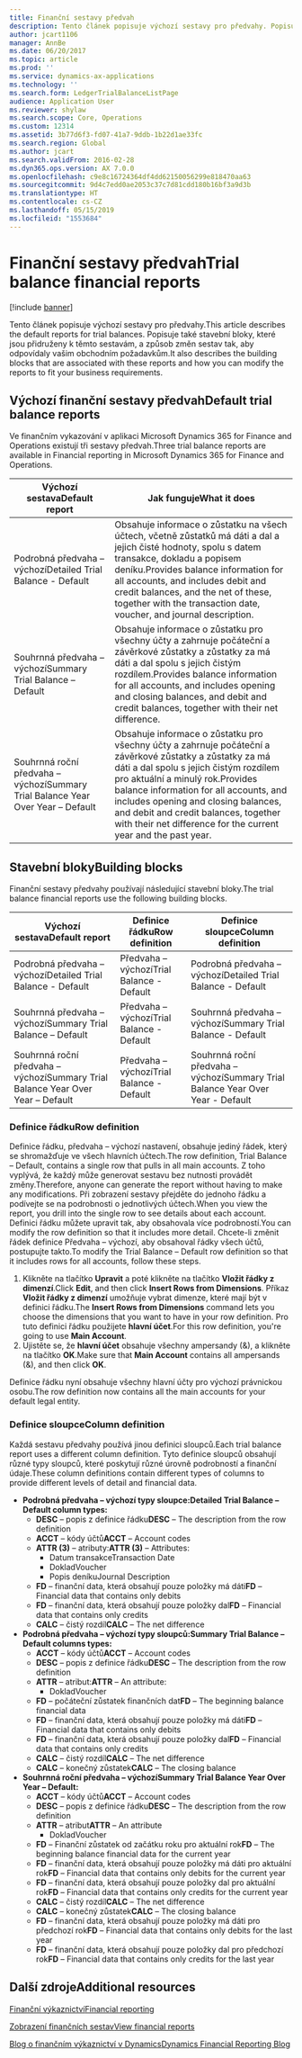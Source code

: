 ```yaml
---
title: Finanční sestavy předvah
description: Tento článek popisuje výchozí sestavy pro předvahy. Popisuje také stavební bloky, které jsou přidruženy k těmto sestavám, a způsob změn sestav tak, aby odpovídaly vašim obchodním požadavkům.
author: jcart1106
manager: AnnBe
ms.date: 06/20/2017
ms.topic: article
ms.prod: ''
ms.service: dynamics-ax-applications
ms.technology: ''
ms.search.form: LedgerTrialBalanceListPage
audience: Application User
ms.reviewer: shylaw
ms.search.scope: Core, Operations
ms.custom: 12314
ms.assetid: 3b77d6f3-fd07-41a7-9ddb-1b22d1ae33fc
ms.search.region: Global
ms.author: jcart
ms.search.validFrom: 2016-02-28
ms.dyn365.ops.version: AX 7.0.0
ms.openlocfilehash: c9e8c16724364df4dd62150056299e818470aa63
ms.sourcegitcommit: 9d4c7edd0ae2053c37c7d81cdd180b16bf3a9d3b
ms.translationtype: HT
ms.contentlocale: cs-CZ
ms.lasthandoff: 05/15/2019
ms.locfileid: "1553684"
---
```

# <a name="trial-balance-financial-reports"></a><span data-ttu-id="b66b8-104">Finanční sestavy předvah</span><span class="sxs-lookup"><span data-stu-id="b66b8-104">Trial balance financial reports</span></span>

[!include [banner](../includes/banner.md)]

<span data-ttu-id="b66b8-105">Tento článek popisuje výchozí sestavy pro předvahy.</span><span class="sxs-lookup"><span data-stu-id="b66b8-105">This article describes the default reports for trial balances.</span></span> <span data-ttu-id="b66b8-106">Popisuje také stavební bloky, které jsou přidruženy k těmto sestavám, a způsob změn sestav tak, aby odpovídaly vašim obchodním požadavkům.</span><span class="sxs-lookup"><span data-stu-id="b66b8-106">It also describes the building blocks that are associated with these reports and how you can modify the reports to fit your business requirements.</span></span> 

<a name="default-trial-balance-reports"></a><span data-ttu-id="b66b8-107">Výchozí finanční sestavy předvah</span><span class="sxs-lookup"><span data-stu-id="b66b8-107">Default trial balance reports</span></span>
-----------------------------

<span data-ttu-id="b66b8-108">Ve finančním vykazování v aplikaci Microsoft Dynamics 365 for Finance and Operations existují tři sestavy předvah.</span><span class="sxs-lookup"><span data-stu-id="b66b8-108">Three trial balance reports are available in Financial reporting in Microsoft Dynamics 365 for Finance and Operations.</span></span>

| <span data-ttu-id="b66b8-109">Výchozí sestava</span><span class="sxs-lookup"><span data-stu-id="b66b8-109">Default report</span></span>                                 | <span data-ttu-id="b66b8-110">Jak funguje</span><span class="sxs-lookup"><span data-stu-id="b66b8-110">What it does</span></span>                                                                                                                                                                                        |
|------------------------------------------------|-----------------------------------------------------------------------------------------------------------------------------------------------------------------------------------------------------|
| <span data-ttu-id="b66b8-111">Podrobná předvaha – výchozí</span><span class="sxs-lookup"><span data-stu-id="b66b8-111">Detailed Trial Balance - Default</span></span>               | <span data-ttu-id="b66b8-112">Obsahuje informace o zůstatku na všech účtech, včetně zůstatků má dáti a dal a jejich čisté hodnoty, spolu s datem transakce, dokladu a popisem deníku.</span><span class="sxs-lookup"><span data-stu-id="b66b8-112">Provides balance information for all accounts, and includes debit and credit balances, and the net of these, together with the transaction date, voucher, and journal description.</span></span>                  |
| <span data-ttu-id="b66b8-113">Souhrnná předvaha – výchozí</span><span class="sxs-lookup"><span data-stu-id="b66b8-113">Summary Trial Balance – Default</span></span>                | <span data-ttu-id="b66b8-114">Obsahuje informace o zůstatku pro všechny účty a zahrnuje počáteční a závěrkové zůstatky a zůstatky za má dáti a dal spolu s jejich čistým rozdílem.</span><span class="sxs-lookup"><span data-stu-id="b66b8-114">Provides balance information for all accounts, and includes opening and closing balances, and debit and credit balances, together with their net difference.</span></span>                                        |
| <span data-ttu-id="b66b8-115">Souhrnná roční předvaha – výchozí</span><span class="sxs-lookup"><span data-stu-id="b66b8-115">Summary Trial Balance Year Over Year – Default</span></span> | <span data-ttu-id="b66b8-116">Obsahuje informace o zůstatku pro všechny účty a zahrnuje počáteční a závěrkové zůstatky a zůstatky za má dáti a dal spolu s jejich čistým rozdílem pro aktuální a minulý rok.</span><span class="sxs-lookup"><span data-stu-id="b66b8-116">Provides balance information for all accounts, and includes opening and closing balances, and debit and credit balances, together with their net difference for the current year and the past year.</span></span> |

## <a name="building-blocks"></a><span data-ttu-id="b66b8-117">Stavební bloky</span><span class="sxs-lookup"><span data-stu-id="b66b8-117">Building blocks</span></span>
<span data-ttu-id="b66b8-118">Finanční sestavy předvahy používají následující stavební bloky.</span><span class="sxs-lookup"><span data-stu-id="b66b8-118">The trial balance financial reports use the following building blocks.</span></span>

| <span data-ttu-id="b66b8-119">Výchozí sestava</span><span class="sxs-lookup"><span data-stu-id="b66b8-119">Default report</span></span>                                 | <span data-ttu-id="b66b8-120">Definice řádku</span><span class="sxs-lookup"><span data-stu-id="b66b8-120">Row definition</span></span>          | <span data-ttu-id="b66b8-121">Definice sloupce</span><span class="sxs-lookup"><span data-stu-id="b66b8-121">Column definition</span></span>                              |
|------------------------------------------------|-------------------------|------------------------------------------------|
| <span data-ttu-id="b66b8-122">Podrobná předvaha – výchozí</span><span class="sxs-lookup"><span data-stu-id="b66b8-122">Detailed Trial Balance - Default</span></span>               | <span data-ttu-id="b66b8-123">Předvaha – výchozí</span><span class="sxs-lookup"><span data-stu-id="b66b8-123">Trial Balance - Default</span></span> | <span data-ttu-id="b66b8-124">Podrobná předvaha – výchozí</span><span class="sxs-lookup"><span data-stu-id="b66b8-124">Detailed Trial Balance - Default</span></span>               |
| <span data-ttu-id="b66b8-125">Souhrnná předvaha – výchozí</span><span class="sxs-lookup"><span data-stu-id="b66b8-125">Summary Trial Balance – Default</span></span>                | <span data-ttu-id="b66b8-126">Předvaha – výchozí</span><span class="sxs-lookup"><span data-stu-id="b66b8-126">Trial Balance - Default</span></span> | <span data-ttu-id="b66b8-127">Souhrnná předvaha – výchozí</span><span class="sxs-lookup"><span data-stu-id="b66b8-127">Summary Trial Balance - Default</span></span>                |
| <span data-ttu-id="b66b8-128">Souhrnná roční předvaha – výchozí</span><span class="sxs-lookup"><span data-stu-id="b66b8-128">Summary Trial Balance Year Over Year – Default</span></span> | <span data-ttu-id="b66b8-129">Předvaha – výchozí</span><span class="sxs-lookup"><span data-stu-id="b66b8-129">Trial Balance - Default</span></span> | <span data-ttu-id="b66b8-130">Souhrnná roční předvaha – výchozí</span><span class="sxs-lookup"><span data-stu-id="b66b8-130">Summary Trial Balance Year Over Year - Default</span></span> |

### <a name="row-definition"></a><span data-ttu-id="b66b8-131">Definice řádku</span><span class="sxs-lookup"><span data-stu-id="b66b8-131">Row definition</span></span>

<span data-ttu-id="b66b8-132">Definice řádku, předvaha – výchozí nastavení, obsahuje jediný řádek, který se shromažďuje ve všech hlavních účtech.</span><span class="sxs-lookup"><span data-stu-id="b66b8-132">The row definition, Trial Balance – Default, contains a single row that pulls in all main accounts.</span></span> <span data-ttu-id="b66b8-133">Z toho vyplývá, že každý může generovat sestavu bez nutnosti provádět změny.</span><span class="sxs-lookup"><span data-stu-id="b66b8-133">Therefore, anyone can generate the report without having to make any modifications.</span></span> <span data-ttu-id="b66b8-134">Při zobrazení sestavy přejděte do jednoho řádku a podívejte se na podrobnosti o jednotlivých účtech.</span><span class="sxs-lookup"><span data-stu-id="b66b8-134">When you view the report, you drill into the single row to see details about each account.</span></span> <span data-ttu-id="b66b8-135">Definici řádku můžete upravit tak, aby obsahovala více podrobností.</span><span class="sxs-lookup"><span data-stu-id="b66b8-135">You can modify the row definition so that it includes more detail.</span></span> <span data-ttu-id="b66b8-136">Chcete-li změnit řádek definice Předvaha – výchozí, aby obsahoval řádky všech účtů, postupujte takto.</span><span class="sxs-lookup"><span data-stu-id="b66b8-136">To modify the Trial Balance – Default row definition so that it includes rows for all accounts, follow these steps.</span></span>

1.  <span data-ttu-id="b66b8-137">Klikněte na tlačítko **Upravit** a poté klikněte na tlačítko **Vložit řádky z dimenzí**.</span><span class="sxs-lookup"><span data-stu-id="b66b8-137">Click **Edit**, and then click **Insert Rows from Dimensions**.</span></span> <span data-ttu-id="b66b8-138">Příkaz **Vložit řádky z dimenzí** umožňuje vybrat dimenze, které mají být v definici řádku.</span><span class="sxs-lookup"><span data-stu-id="b66b8-138">The **Insert Rows from Dimensions** command lets you choose the dimensions that you want to have in your row definition.</span></span> <span data-ttu-id="b66b8-139">Pro tuto definici řádku použijete **hlavní účet**.</span><span class="sxs-lookup"><span data-stu-id="b66b8-139">For this row definition, you're going to use **Main Account**.</span></span>
2.  <span data-ttu-id="b66b8-140">Ujistěte se, že **hlavní účet** obsahuje všechny ampersandy (&), a klikněte na tlačítko **OK**.</span><span class="sxs-lookup"><span data-stu-id="b66b8-140">Make sure that **Main Account** contains all ampersands (&), and then click **OK**.</span></span>

<span data-ttu-id="b66b8-141">Definice řádku nyní obsahuje všechny hlavní účty pro výchozí právnickou osobu.</span><span class="sxs-lookup"><span data-stu-id="b66b8-141">The row definition now contains all the main accounts for your default legal entity.</span></span>

### <a name="column-definition"></a><span data-ttu-id="b66b8-142">Definice sloupce</span><span class="sxs-lookup"><span data-stu-id="b66b8-142">Column definition</span></span>

<span data-ttu-id="b66b8-143">Každá sestavu předvahy používá jinou definici sloupců.</span><span class="sxs-lookup"><span data-stu-id="b66b8-143">Each trial balance report uses a different column definition.</span></span> <span data-ttu-id="b66b8-144">Tyto definice sloupců obsahují různé typy sloupců, které poskytují různé úrovně podrobností a finanční údaje.</span><span class="sxs-lookup"><span data-stu-id="b66b8-144">These column definitions contain different types of columns to provide different levels of detail and financial data.</span></span>

-   <span data-ttu-id="b66b8-145">**Podrobná předvaha – výchozí typy sloupce:**</span><span class="sxs-lookup"><span data-stu-id="b66b8-145">**Detailed Trial Balance – Default column types:**</span></span>
    -   <span data-ttu-id="b66b8-146">**DESC** – popis z definice řádku</span><span class="sxs-lookup"><span data-stu-id="b66b8-146">**DESC** – The description from the row definition</span></span>
    -   <span data-ttu-id="b66b8-147">**ACCT** – kódy účtů</span><span class="sxs-lookup"><span data-stu-id="b66b8-147">**ACCT** – Account codes</span></span>
    -   <span data-ttu-id="b66b8-148">**ATTR (3)** – atributy:</span><span class="sxs-lookup"><span data-stu-id="b66b8-148">**ATTR (3)** – Attributes:</span></span>
        -   <span data-ttu-id="b66b8-149">Datum transakce</span><span class="sxs-lookup"><span data-stu-id="b66b8-149">Transaction Date</span></span>
        -   <span data-ttu-id="b66b8-150">Doklad</span><span class="sxs-lookup"><span data-stu-id="b66b8-150">Voucher</span></span>
        -   <span data-ttu-id="b66b8-151">Popis deníku</span><span class="sxs-lookup"><span data-stu-id="b66b8-151">Journal Description</span></span>
    -   <span data-ttu-id="b66b8-152">**FD** – finanční data, která obsahují pouze položky má dáti</span><span class="sxs-lookup"><span data-stu-id="b66b8-152">**FD** – Financial data that contains only debits</span></span>
    -   <span data-ttu-id="b66b8-153">**FD** – finanční data, která obsahují pouze položky dal</span><span class="sxs-lookup"><span data-stu-id="b66b8-153">**FD** – Financial data that contains only credits</span></span>
    -   <span data-ttu-id="b66b8-154">**CALC** – čistý rozdíl</span><span class="sxs-lookup"><span data-stu-id="b66b8-154">**CALC** – The net difference</span></span>
-   <span data-ttu-id="b66b8-155">**Podrobná předvaha – výchozí typy sloupců:**</span><span class="sxs-lookup"><span data-stu-id="b66b8-155">**Summary Trial Balance – Default columns types:**</span></span>
    -   <span data-ttu-id="b66b8-156">**ACCT** – kódy účtů</span><span class="sxs-lookup"><span data-stu-id="b66b8-156">**ACCT** – Account codes</span></span>
    -   <span data-ttu-id="b66b8-157">**DESC** – popis z definice řádku</span><span class="sxs-lookup"><span data-stu-id="b66b8-157">**DESC** – The description from the row definition</span></span>
    -   <span data-ttu-id="b66b8-158">**ATTR** – atribut:</span><span class="sxs-lookup"><span data-stu-id="b66b8-158">**ATTR** – An attribute:</span></span>
        -   <span data-ttu-id="b66b8-159">Doklad</span><span class="sxs-lookup"><span data-stu-id="b66b8-159">Voucher</span></span>
    -   <span data-ttu-id="b66b8-160">**FD** – počáteční zůstatek finančních dat</span><span class="sxs-lookup"><span data-stu-id="b66b8-160">**FD** – The beginning balance financial data</span></span>
    -   <span data-ttu-id="b66b8-161">**FD** – finanční data, která obsahují pouze položky má dáti</span><span class="sxs-lookup"><span data-stu-id="b66b8-161">**FD** – Financial data that contains only debits</span></span>
    -   <span data-ttu-id="b66b8-162">**FD** – finanční data, která obsahují pouze položky dal</span><span class="sxs-lookup"><span data-stu-id="b66b8-162">**FD** – Financial data that contains only credits</span></span>
    -   <span data-ttu-id="b66b8-163">**CALC** – čistý rozdíl</span><span class="sxs-lookup"><span data-stu-id="b66b8-163">**CALC** – The net difference</span></span>
    -   <span data-ttu-id="b66b8-164">**CALC** – konečný zůstatek</span><span class="sxs-lookup"><span data-stu-id="b66b8-164">**CALC** – The closing balance</span></span>
-   <span data-ttu-id="b66b8-165">**Souhrnná roční předvaha – výchozí**</span><span class="sxs-lookup"><span data-stu-id="b66b8-165">**Summary Trial Balance Year Over Year – Default:**</span></span>
    -   <span data-ttu-id="b66b8-166">**ACCT** – kódy účtů</span><span class="sxs-lookup"><span data-stu-id="b66b8-166">**ACCT** – Account codes</span></span>
    -   <span data-ttu-id="b66b8-167">**DESC** – popis z definice řádku</span><span class="sxs-lookup"><span data-stu-id="b66b8-167">**DESC** – The description from the row definition</span></span>
    -   <span data-ttu-id="b66b8-168">**ATTR** – atribut</span><span class="sxs-lookup"><span data-stu-id="b66b8-168">**ATTR** – An attribute</span></span>
        -   <span data-ttu-id="b66b8-169">Doklad</span><span class="sxs-lookup"><span data-stu-id="b66b8-169">Voucher</span></span>
    -   <span data-ttu-id="b66b8-170">**FD** – Finanční zůstatek od začátku roku pro aktuální rok</span><span class="sxs-lookup"><span data-stu-id="b66b8-170">**FD** – The beginning balance financial data for the current year</span></span>
    -   <span data-ttu-id="b66b8-171">**FD** – finanční data, která obsahují pouze položky má dáti pro aktuální rok</span><span class="sxs-lookup"><span data-stu-id="b66b8-171">**FD** – Financial data that contains only debits for the current year</span></span>
    -   <span data-ttu-id="b66b8-172">**FD** – finanční data, která obsahují pouze položky dal pro aktuální rok</span><span class="sxs-lookup"><span data-stu-id="b66b8-172">**FD** – Financial data that contains only credits for the current year</span></span>
    -   <span data-ttu-id="b66b8-173">**CALC** – čistý rozdíl</span><span class="sxs-lookup"><span data-stu-id="b66b8-173">**CALC** – The net difference</span></span>
    -   <span data-ttu-id="b66b8-174">**CALC** – konečný zůstatek</span><span class="sxs-lookup"><span data-stu-id="b66b8-174">**CALC** – The closing balance</span></span>
    -   <span data-ttu-id="b66b8-175">**FD** – finanční data, která obsahují pouze položky má dáti pro předchozí rok</span><span class="sxs-lookup"><span data-stu-id="b66b8-175">**FD** – Financial data that contains only debits for the last year</span></span>
    -   <span data-ttu-id="b66b8-176">**FD** – finanční data, která obsahují pouze položky dal pro předchozí rok</span><span class="sxs-lookup"><span data-stu-id="b66b8-176">**FD** – Financial data that contains only credits for the last year</span></span>



<a name="additional-resources"></a><span data-ttu-id="b66b8-177">Další zdroje</span><span class="sxs-lookup"><span data-stu-id="b66b8-177">Additional resources</span></span>
--------

[<span data-ttu-id="b66b8-178">Finanční výkaznictví</span><span class="sxs-lookup"><span data-stu-id="b66b8-178">Financial reporting</span></span>](financial-reporting-getting-started.md)

[<span data-ttu-id="b66b8-179">Zobrazení finančních sestav</span><span class="sxs-lookup"><span data-stu-id="b66b8-179">View financial reports</span></span>](view-financial-reports.md)

[<span data-ttu-id="b66b8-180">Blog o finančním výkaznictví v Dynamics</span><span class="sxs-lookup"><span data-stu-id="b66b8-180">Dynamics Financial Reporting Blog</span></span>](http://blogs.msdn.com/b/dynamics_financial_reporting/)



